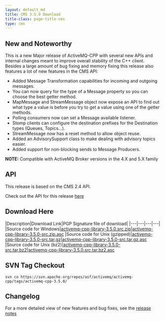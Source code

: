 ```yaml
---
layout: default_md
title: CMS 3.5.0 Download
title-class: page-title-cms
type: cms
---
```


New and Noteworthy
------------------

This is a new Major release of ActiveMQ-CPP with several new APIs and internal changes meant to improve overall stability of the C++ client. Besides a large amount of bug fixing and memory fixing this release also features a lot of new features in the CMS API:

*   Added Message Transformation capabilities for incoming and outgoing messages.
*   You can now query for the type of a Message property so you can choose the best getter method.
*   MapMessage and StreamMessage object now expose an API to find out what type a value is before you try to get a value using one of the getter methods.
*   Polling consumers now can set a Message available listener.
*   Stomp clients can configure the destination prefixes for the Destination types (Queues, Topics...).
*   StreamMessage now has a reset method to allow object reuse.
*   Added an AdvisorySupport class to make dealing with advisory topics easier.
*   Added support for non-blocking sends to Message Producers.  

**NOTE:** Compatible with ActiveMQ Broker versions in the 4.X and 5.X family

API
---

This release is based on the CMS 2.4 API.

Check out the API for this release [here](../components/cms/api_docs/activemqcpp-3.4.0/html)

Download Here
-------------

|Description|Download Link|PGP Signature file of download|
|---|---|---|---|
|Source code for Windows|[activemq-cpp-library-3.5.0.src.zip](http://archive.apache.org/dist/activemq/activemq-cpp/source/activemq-cpp-library-3.5.0-src.zip)|[activemq-cpp-library-3.5.0-src.zip.asc](http://archive.apache.org/dist/activemq/activemq-cpp/source/activemq-cpp-library-3.5.0-src.zip.asc)
|Source code for Unix (gzipped)|[activemq-cpp-library-3.5.0-src.tar.gz](http://archive.apache.org/dist/activemq/activemq-cpp/source/activemq-cpp-library-3.5.0-src.tar.gz)|[activemq-cpp-library-3.5.0-src.tar.gz.asc](http://archive.apache.org/dist/activemq/activemq-cpp/source/activemq-cpp-library-3.5.0-src.tar.gz.asc)
|Source code for Unix (bz2)|[activemq-cpp-library-3.5.0-src.tar.bz2](http://archive.apache.org/dist/activemq/activemq-cpp/source/activemq-cpp-library-3.5.0-src.tar.bz2)|[activemq-cpp-library-3.5.0.src.tar.bz2.asc](http://archive.apache.org/dist/activemq/activemq-cpp/source/activemq-cpp-library-3.5.0-src.tar.bz2.asc)

SVN Tag Checkout
----------------
```
svn co https://svn.apache.org/repos/asf/activemq/activemq-cpp/tags/activemq-cpp-3.5.0/
```

Changelog
---------

For a more detailed view of new features and bug fixes, see the [release notes](https://issues.apache.org/jira/secure/ReleaseNote.jspa?projectId=12311207&version=12316380)

